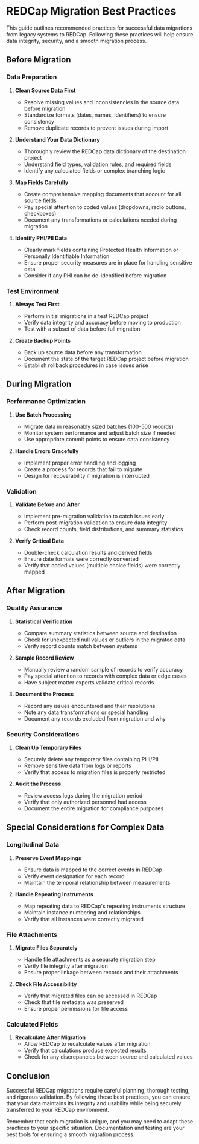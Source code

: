 # REDCap Migration Best Practices

This guide outlines recommended practices for successful data migrations from legacy systems to REDCap. Following these practices will help ensure data integrity, security, and a smooth migration process.

## Before Migration

### Data Preparation

1. **Clean Source Data First**
   - Resolve missing values and inconsistencies in the source data before migration
   - Standardize formats (dates, names, identifiers) to ensure consistency
   - Remove duplicate records to prevent issues during import

2. **Understand Your Data Dictionary**
   - Thoroughly review the REDCap data dictionary of the destination project
   - Understand field types, validation rules, and required fields
   - Identify any calculated fields or complex branching logic

3. **Map Fields Carefully**
   - Create comprehensive mapping documents that account for all source fields
   - Pay special attention to coded values (dropdowns, radio buttons, checkboxes)
   - Document any transformations or calculations needed during migration

4. **Identify PHI/PII Data**
   - Clearly mark fields containing Protected Health Information or Personally Identifiable Information
   - Ensure proper security measures are in place for handling sensitive data
   - Consider if any PHI can be de-identified before migration

### Test Environment

1. **Always Test First**
   - Perform initial migrations in a test REDCap project
   - Verify data integrity and accuracy before moving to production
   - Test with a subset of data before full migration

2. **Create Backup Points**
   - Back up source data before any transformation
   - Document the state of the target REDCap project before migration
   - Establish rollback procedures in case issues arise

## During Migration

### Performance Optimization

1. **Use Batch Processing**
   - Migrate data in reasonably sized batches (100-500 records)
   - Monitor system performance and adjust batch size if needed
   - Use appropriate commit points to ensure data consistency

2. **Handle Errors Gracefully**
   - Implement proper error handling and logging
   - Create a process for records that fail to migrate
   - Design for recoverability if migration is interrupted

### Validation

1. **Validate Before and After**
   - Implement pre-migration validation to catch issues early
   - Perform post-migration validation to ensure data integrity
   - Check record counts, field distributions, and summary statistics

2. **Verify Critical Data**
   - Double-check calculation results and derived fields
   - Ensure date formats were correctly converted
   - Verify that coded values (multiple choice fields) were correctly mapped

## After Migration

### Quality Assurance

1. **Statistical Verification**
   - Compare summary statistics between source and destination
   - Check for unexpected null values or outliers in the migrated data
   - Verify record counts match between systems

2. **Sample Record Review**
   - Manually review a random sample of records to verify accuracy
   - Pay special attention to records with complex data or edge cases
   - Have subject matter experts validate critical records

3. **Document the Process**
   - Record any issues encountered and their resolutions
   - Note any data transformations or special handling
   - Document any records excluded from migration and why

### Security Considerations

1. **Clean Up Temporary Files**
   - Securely delete any temporary files containing PHI/PII
   - Remove sensitive data from logs or reports
   - Verify that access to migration files is properly restricted

2. **Audit the Process**
   - Review access logs during the migration period
   - Verify that only authorized personnel had access
   - Document the entire migration for compliance purposes

## Special Considerations for Complex Data

### Longitudinal Data

1. **Preserve Event Mappings**
   - Ensure data is mapped to the correct events in REDCap
   - Verify event designation for each record
   - Maintain the temporal relationship between measurements

2. **Handle Repeating Instruments**
   - Map repeating data to REDCap's repeating instruments structure
   - Maintain instance numbering and relationships
   - Verify that all instances were correctly migrated

### File Attachments

1. **Migrate Files Separately**
   - Handle file attachments as a separate migration step
   - Verify file integrity after migration
   - Ensure proper linkage between records and their attachments

2. **Check File Accessibility**
   - Verify that migrated files can be accessed in REDCap
   - Check that file metadata was preserved
   - Ensure proper permissions for file access

### Calculated Fields

1. **Recalculate After Migration**
   - Allow REDCap to recalculate values after migration
   - Verify that calculations produce expected results
   - Check for any discrepancies between source and calculated values

## Conclusion

Successful REDCap migrations require careful planning, thorough testing, and rigorous validation. By following these best practices, you can ensure that your data maintains its integrity and usability while being securely transferred to your REDCap environment.

Remember that each migration is unique, and you may need to adapt these practices to your specific situation. Documentation and testing are your best tools for ensuring a smooth migration process.